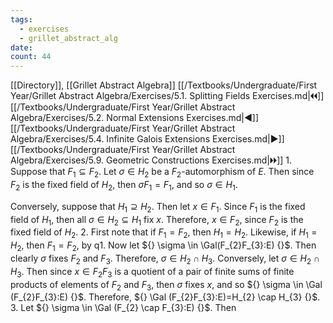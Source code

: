 ```yaml
---
tags:
  - exercises
  - grillet_abstract_alg
date:
count: 44
---
```

[[Directory]], [[Grillet Abstract Algebra]]
[[/Textbooks/Undergraduate/First Year/Grillet Abstract Algebra/Exercises/5.1. Splitting Fields Exercises.md|🞀🞀]] [[/Textbooks/Undergraduate/First Year/Grillet Abstract Algebra/Exercises/5.2. Normal Extensions Exercises.md|◀]] [[/Textbooks/Undergraduate/First Year/Grillet Abstract Algebra/Exercises/5.4. Infinite Galois Extensions Exercises.md|▶]] [[/Textbooks/Undergraduate/First Year/Grillet Abstract Algebra/Exercises/5.9. Geometric Constructions Exercises.md|🞂🞂]]
1. 
Suppose that ${} F_1 \subseteq F_{2} {}$. Let ${} \sigma \in H_{2} {}$ be a ${} F_{2} {}$-automorphism of $E$. Then since ${} F_{2}$ is the fixed field of $H_{2}$, then $\sigma F_{1}=F_{1} {}$, and so ${} \sigma \in H_{1} {}$.

Conversely, suppose that ${} H_{1} \supseteq H_{2} {}$. Then let ${} x \in F_{1} {}$. Since $F_{1}$ is the fixed field of $H_{1}$, then all ${} \sigma \in H_{2} \subseteq H_{1} {}$ fix $x$. Therefore, ${} x \in F_{2} {}$, since $F_{2}$ is the fixed field of $H_{2} {}$.
2. 
First note that if ${} F_{1}=F_{2} {}$, then $H_{1}=H_{2} {}$. Likewise, if $H_{1}=H_{2} {}$, then ${} F_{1}=F_{2} {}$, by q1. Now let ${} \sigma \in \Gal(F_{2}F_{3}:E)  {}$. Then clearly ${} \sigma$ fixes ${} F_{2} {}$ and ${} F_{3} {}$. Therefore, ${} \sigma \in H_{2} \cap  H_{3} {}$. Conversely, let ${} \sigma \in H_{2} \cap  H_{3} {}$. Then since ${} x \in F_{2}F_{3} {}$ is a quotient of a pair of finite sums of finite products of elements of ${} F_{2} {}$ and ${} F_{3} {}$, then $\sigma$ fixes $x$, and so ${} \sigma \in \Gal (F_{2}F_{3}:E) {}$. Therefore, ${} \Gal (F_{2}F_{3}:E)=H_{2} \cap  H_{3} {}$. 
3. 
Let ${} \sigma \in \Gal (F_{2} \cap  F_{3}:E) {}$. Then
